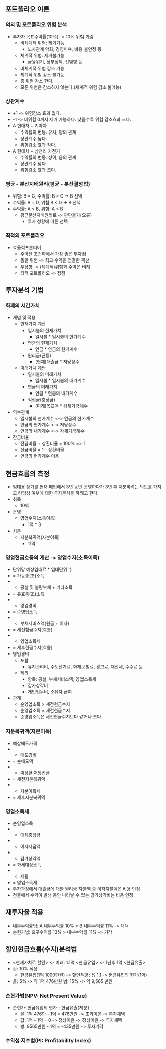 ## 포트폴리오 이론
### 의의 및 포트폴리오 위험 분석
- 투자자 목표수익률(10%) -> 10% 위험 가감
    - 비체계적 위험: 제거가능
        - 노사관계 악화, 경영미숙, 비용 불안정 등
    - 체계적 위험: 제거불가능
        - 금융위기, 정부정책, 전염병 등
    - 비체계적 위험 감소 가능
    - 체계적 위험 감소 불가능
    - 총 위험 감소 한다.
    - 모든 위험은 감소하지 않는다.(체계적 위험 감소 불가능)
### 상관계수
- +1 -> 위험감소 효과 없다.
- -1 -> 비위험 0까지 제거 가능하다. 낮을수록 위험 감소효과 크다.
- A 현대차 + 기아차
    - 수익률의 변동: 유사, 양의 관계
    - 상관계수 높다.
    - 위험감소 효과 작다.
- A 현대차 + 삼천리 자전거
    - 수익률의 변동: 상이, 음의 관계
    - 상관계수 낮다.
    - 위험감소 효과 크다.
### 평균 - 분산지배원리(평균 - 분산결정법)
- 위험: B = C, 수익률: B > C -> B 선택
- 수익률: B = D, 위험 B < D -> B 선택
- 수익률: A < B, 위험: A < B
    - 평균분산지배원리로 -> 판단불가(오류)
        - 투자 성향에 따른 선택
### 최적의 포트폴리오
- 효율적프론티어
    - 주어진 조건하에서 가장 좋은 투자점
    - 동일 위험 -> 최고 수익을 연결한 곡선
    - 우상향 -> (체계적)위험과 수익은 비례
    - 최적 포트폴리오 -> 접점

## 투자분석 기법
### 화폐의 시간가치
- 개념 및 적용
    - 현재가치 계산
        - 일시불의 현재가치
            - 일시불 * 일시불의 현가계수
        - 연금의 현재가치
            - 연금 * 연금의 현가계수
        - 원리금(균등)
            - (현재)대출금 * 저당상수
    - 미래가치 계싼
        - 일시불의 미래가치
            - 일시불 * 일시불의 내가계수
        - 연금의 미래가치
            - 연금 * 연금의 내가계수
        - 적립금(충당금)
            - (미래)목표액 * 감채기금계수
- 역수관계
    - 일시불의 현가계수 <-> 연금의 현가계수
    - 연금의 현가계수 <-> 저당상수
    - 연금의 내가계수 <-> 감채기금계수
- 잔금비율
    - 잔금비율 + 상환비율 = 100% => 1
    - 잔금비율 = 1 - 상환비율
    - 연금의 현가계수 이용

## 현금흐름의 측정
- 임대용 상가를 현재 매입해서 3년 동안 운영하다가 3년 후 처분하려는 의도를 가지고 타당성 여부에 대한 투자분석을 하려고 한다.
- 취득
    - 10억
- 운영
    - 영업수지(소득이득)
        - 1억 * 3
- 처분
    - 지분복귀액(자본이득)
        - 11억
### 영업현금흐름의 계산 -> 영업수지(소득이득)
-   단위당 예상임대료 * 임대단위 수
- = 가능총(조)소득
- - 공실 및 불량부채 + 기타소득
- = 유효총(조)소득
- - 영업경비
- = 순영업소득
- - 부채서비스액(원금 + 이자)
- = 세전혐금수지(흐름)
- - 영업소득세
- = 세후현금수지(흐름)
- 영업경비
    - 포함
        - 유지관리비, 수도전기료, 화재보험료, 광고료, 재산세, 수수료 등
    - 제외
        - 항목: 공실, 부채서비스액, 영업소득세
        - 감가상각비
        - 개인업무비, 소유자 급여
- 관계
    - 순영업소득 > 세전현금수지
    - 순영업소득 = 세전현금수지
    - 순영업소득은 세전현금수지보다 같거나 크다.
### 지분복귀액(자본이득)
-   예상매도가격
- - 매도경비
- = 순매도액
- - 미상환 저당잔금
- = 세전지분복귀액
- - 자본이득세
- = 세후지분복귀액
### 영업소득세
-   순영업소득
- + 대체충당금
- - 이자지급액
- - 감가상각액
- = 과세대상소득
- * 세율
- = 영업소득세
- 투자과정에서 대출금에 대한 원리금 지불액 중 이자지불액은 비용 인정
- 건물에서 수익이 발생 동안 나타날 수 있는 감가상각비는 비용 인정

## 재투자율 적용
- 내부수익률법: A 내부수익률 10% < B 내부수익률 11% -> 채택
- 순현가법: 요구수익률 13% > 내부수익률 11% -> 기각

## 할인현금흐름(수지)분석법
- <현재가치로 할인> <- 미래: 1.1억 <현금유입> <- 1년후 1억 <현금유출>
- 갑: 10% 적용
    - 현금유입(1억 1000만원) -> 할인적용: % 1.1 -> 현금유입의 현가(1억)
- 을: 5% -> 약 1억 476만원 병: 15% -> 약 9,565 만원
### 순현가법(NPV: Net Present Value)
- 순현가: 현금유입의 현가 - 현금유출(처분)
    - 을: 1억 476만 - 1억 = 476만원 -> 초과이윤 -> 투자채택
    - 갑: 1억 - 1억 = 0 -> 정상이윤 -> 정상이윤 -> 투자채택
    - 병: 9565만원 - 1억 = -435만원 -> 투자기각
### 수익성 지수법(PI: Profitability Index)